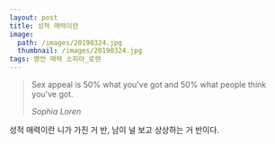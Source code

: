```yaml
---
layout: post
title: 성적 매력이란
image:
  path: /images/20190324.jpg
  thumbnail: /images/20190324.jpg
tags: 명언 매력 소피아_로렌
---
```


> Sex appeal is 50% what you've got and 50% what people think you've got.
> 
> <cite>Sophia Loren</cite>

성적 매력이란 니가 가진 거 반, 남이 널 보고 상상하는 거 반이다.